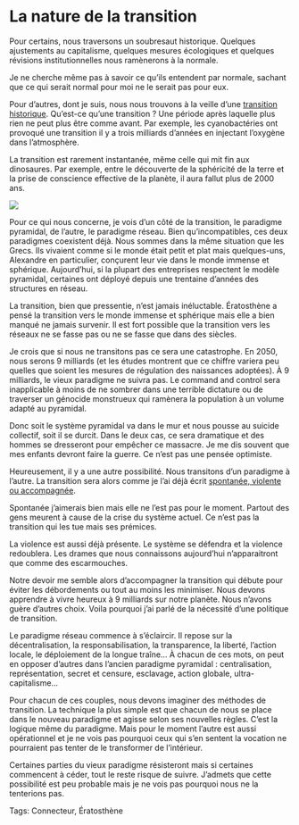 # La nature de la transition

Pour certains, nous traversons un soubresaut historique. Quelques ajustements au capitalisme, quelques mesures écologiques et quelques révisions institutionnelles nous ramènerons à la normale.<span id="more-3834"></span>

Je ne cherche même pas à savoir ce qu’ils entendent par normale, sachant que ce qui serait normal pour moi ne le serait pas pour eux.

Pour d’autres, dont je suis, nous nous trouvons à la veille d’une [transition historique](http://blog.tcrouzet.com/2008/04/17/epoque-de-transition-ou-pas/). Qu’est-ce qu’une transition ? Une période après laquelle plus rien ne peut plus être comme avant. Par exemple, les cyanobactéries ont provoqué une transition il y a trois milliards d’années en injectant l’oxygène dans l’atmosphère.

La transition est rarement instantanée, même celle qui mit fin aux dinosaures. Par exemple, entre le découverte de la sphéricité de la terre et la prise de conscience effective de la planète, il aura fallut plus de 2000 ans.

![](http://blog.tcrouzet.comhttps://tcrouzet.com/images_tc/2008/11/vs.png)

Pour ce qui nous concerne, je vois d’un côté de la transition, le paradigme pyramidal, de l’autre, le paradigme réseau. Bien qu’incompatibles, ces deux paradigmes coexistent déjà. Nous sommes dans la même situation que les Grecs. Ils vivaient comme si le monde était petit et plat mais quelques-uns, Alexandre en particulier, conçurent leur vie dans le monde immense et sphérique. Aujourd’hui, si la plupart des entreprises respectent le modèle pyramidal, certaines ont déployé depuis une trentaine d’années des structures en réseau.

La transition, bien que pressentie, n’est jamais inéluctable. Ératosthène a pensé la transition vers le monde immense et sphérique mais elle a bien manqué ne jamais survenir. Il est fort possible que la transition vers les réseaux ne se fasse pas ou ne se fasse que dans des siècles.

Je crois que si nous ne transitons pas ce sera une catastrophe. En 2050, nous serons 9 milliards (et les études montrent que ce chiffre variera peu quelles que soient les mesures de régulation des naissances adoptées). À 9 milliards, le vieux paradigme ne suivra pas. Le command and control sera inapplicable à moins de ne sombrer dans une terrible dictature ou de traverser un génocide monstrueux qui ramènera la population à un volume adapté au pyramidal.

Donc soit le système pyramidal va dans le mur et nous pousse au suicide collectif, soit il se durcit. Dans le deux cas, ce sera dramatique et des hommes se dresseront pour empêcher ce massacre. Je me dis souvent que mes enfants devront faire la guerre. Ce n’est pas une pensée optimiste.

Heureusement, il y a une autre possibilité. Nous transitons d’un paradigme à l’autre. La transition sera alors comme je l’ai déjà écrit [spontanée, violente ou accompagnée](http://blog.tcrouzet.com/2008/11/23/pour-une-politique-de-transition/).

Spontanée j’aimerais bien mais elle ne l’est pas pour le moment. Partout des gens meurent à cause de la crise du système actuel. Ce n’est pas la transition qui les tue mais ses prémices.

La violence est aussi déjà présente. Le système se défendra et la violence redoublera. Les drames que nous connaissons aujourd’hui n’apparaitront que comme des escarmouches.

Notre devoir me semble alors d’accompagner la transition qui débute pour éviter les débordements ou tout au moins les minimiser. Nous devons apprendre à vivre heureux à 9 milliards sur notre planète. Nous n’avons guère d’autres choix. Voila pourquoi j’ai parlé de la nécessité d’une politique de transition.

Le paradigme réseau commence à s’éclaircir. Il repose sur la décentralisation, la responsabilisation, la transparence, la liberté, l’action locale, le déploiement de la longue traîne… À chacun de ces mots, on peut en opposer d’autres dans l’ancien paradigme pyramidal : centralisation, représentation, secret et censure, esclavage, action globale, ultra-capitalisme…

Pour chacun de ces couples, nous devons imaginer des méthodes de transition. La technique la plus simple est que chacun de nous se place dans le nouveau paradigme et agisse selon ses nouvelles règles. C’est la logique même du paradigme. Mais pour le moment l’autre est aussi opérationnel et je ne vois pas pourquoi ceux qui s’en sentent la vocation ne pourraient pas tenter de le transformer de l’intérieur.

Certaines parties du vieux paradigme résisteront mais si certaines commencent à céder, tout le reste risque de suivre. J’admets que cette possibilité est peu probable mais je ne vois pas pourquoi nous ne la tenterions pas.

Tags: Connecteur, Ératosthène